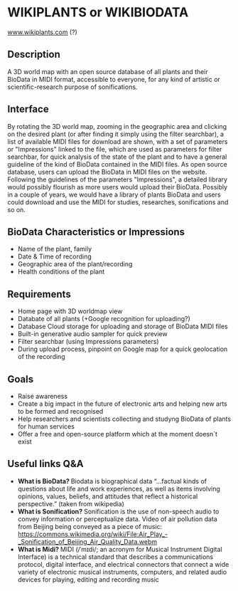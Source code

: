 # WIKIPLANTS or WIKIBIODATA
www.wikiplants.com (?)

## Description ## 
A 3D world map with an open source database of all plants and their BioData in MIDI format, accessible to everyone, for any kind of artistic or scientific-research purpose of sonifications. 

## Interface ##
By rotating the 3D world map, zooming in the geographic area and clicking on the desired plant (or after finding it simply using the filter searchbar), a list of available MIDI files for download are shown, with a set of parameters or "Impressions" linked to the file, which are used as parameters for filter searchbar, for quick analysis of the state of the plant and to have a general guideline of the kind of BioData contained in the MIDI files.
As open source database, users can upload the BioData in MIDI files on the website. Following the guidelines of the parameters "Impressions", a detailed library would possibly flourish as more users would upload their BioData. Possibly in a couple of years, we would have a library of plants BioData and users could download and use the MIDI for studies, researches, sonifications and so on.  

## BioData Characteristics or Impressions ##
- Name of the plant, family
- Date & Time of recording
- Geographic area of the plant/recording
- Health conditions of the plant

## Requirements ##
- Home page with 3D worldmap view
- Databate of all plants (+Google recognition for uploading?)
- Database Cloud storage for uploading and storage of BioData MIDI files
- Built-in generative audio sampler for quick preview
- Filter searchbar (using Impressions parameters)
- During upload process, pinpoint on Google map for a quick geolocation of the recording

## Goals ##
- Raise awareness
- Create a big impact in the future of electronic arts and helping new arts to be formed and recognised
- Help researchers and scientists collecting and studyng BioData of plants for human services
- Offer a free and open-source platform which at the moment doesn´t exist


## Useful links Q&A ##
- <b> What is BioData? </b> 
Biodata is biographical data “...factual kinds of questions about life and work experiences, as well as items involving opinions, values, beliefs, and attitudes that reflect a historical perspective.” (taken from wikipedia)
- <b> What is Sonification? </b> 
Sonification is the use of non-speech audio to convey information or perceptualize data.
Video of air pollution data from Beijing being conveyed as a piece of music: https://commons.wikimedia.org/wiki/File:Air_Play_-_Sonification_of_Beijing_Air_Quality_Data.webm
- <b> What is Midi? </b> 
MIDI (/ˈmɪdi/; an acronym for Musical Instrument Digital Interface) is a technical standard that describes a communications protocol, digital interface, and electrical connectors that connect a wide variety of electronic musical instruments, computers, and related audio devices for playing, editing and recording music
